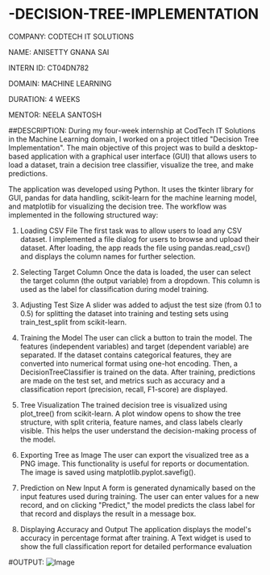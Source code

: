 # -DECISION-TREE-IMPLEMENTATION

COMPANY: CODTECH IT SOLUTIONS

NAME: ANISETTY GNANA SAI

INTERN ID: CT04DN782

DOMAIN: MACHINE LEARNING

DURATION: 4 WEEKS

MENTOR: NEELA SANTOSH

##DESCRIPTION: 
During my four-week internship at CodTech IT Solutions in the Machine Learning domain, I worked on a project titled "Decision Tree Implementation". The main objective of this project was to build a desktop-based application with a graphical user interface (GUI) that allows users to load a dataset, train a decision tree classifier, visualize the tree, and make predictions.

The application was developed using Python. It uses the tkinter library for GUI, pandas for data handling, scikit-learn for the machine learning model, and matplotlib for visualizing the decision tree. The workflow was implemented in the following structured way:

1. Loading CSV File
The first task was to allow users to load any CSV dataset. I implemented a file dialog for users to browse and upload their dataset. After loading, the app reads the file using pandas.read_csv() and displays the column names for further selection.

2. Selecting Target Column
Once the data is loaded, the user can select the target column (the output variable) from a dropdown. This column is used as the label for classification during model training.

3. Adjusting Test Size
A slider was added to adjust the test size (from 0.1 to 0.5) for splitting the dataset into training and testing sets using train_test_split from scikit-learn.

4. Training the Model
The user can click a button to train the model. The features (independent variables) and target (dependent variable) are separated. If the dataset contains categorical features, they are converted into numerical format using one-hot encoding. Then, a DecisionTreeClassifier is trained on the data. After training, predictions are made on the test set, and metrics such as accuracy and a classification report (precision, recall, F1-score) are displayed.

5. Tree Visualization
The trained decision tree is visualized using plot_tree() from scikit-learn. A plot window opens to show the tree structure, with split criteria, feature names, and class labels clearly visible. This helps the user understand the decision-making process of the model.

6. Exporting Tree as Image
The user can export the visualized tree as a PNG image. This functionality is useful for reports or documentation. The image is saved using matplotlib.pyplot.savefig().

7. Prediction on New Input
A form is generated dynamically based on the input features used during training. The user can enter values for a new record, and on clicking "Predict," the model predicts the class label for that record and displays the result in a message box.

8. Displaying Accuracy and Output
The application displays the model's accuracy in percentage format after training. A Text widget is used to show the full classification report for detailed performance evaluation

#OUTPUT:
![Image](https://github.com/user-attachments/assets/49ff55ec-7b82-4258-afd2-ecb354a4f6ad)

